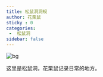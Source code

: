 ```yaml
---
title: 松鼠洞洞规
author: 花栗鼠
sticky : 0
categories:
 -  松鼠洞
sidebar: false
---
```


![bg](/hero.jpg)

这里是松鼠洞，花栗鼠记录日常的地方。

<!-- more -->
<!-- 加入这个代码，该位置以上内容会出现在摘要中。 -->